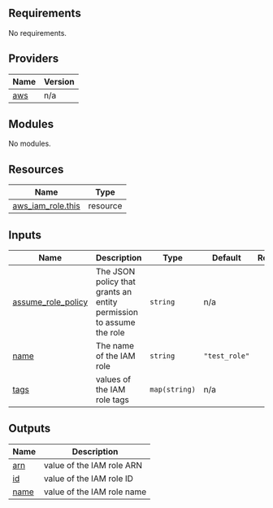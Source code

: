 ## Requirements

No requirements.

## Providers

| Name | Version |
|------|---------|
| <a name="provider_aws"></a> [aws](#provider\_aws) | n/a |

## Modules

No modules.

## Resources

| Name | Type |
|------|------|
| [aws_iam_role.this](https://registry.terraform.io/providers/hashicorp/aws/latest/docs/resources/iam_role) | resource |

## Inputs

| Name | Description | Type | Default | Required |
|------|-------------|------|---------|:--------:|
| <a name="input_assume_role_policy"></a> [assume\_role\_policy](#input\_assume\_role\_policy) | The JSON policy that grants an entity permission to assume the role | `string` | n/a | yes |
| <a name="input_name"></a> [name](#input\_name) | The name of the IAM role | `string` | `"test_role"` | no |
| <a name="input_tags"></a> [tags](#input\_tags) | values of the IAM role tags | `map(string)` | n/a | yes |

## Outputs

| Name | Description |
|------|-------------|
| <a name="output_arn"></a> [arn](#output\_arn) | value of the IAM role ARN |
| <a name="output_id"></a> [id](#output\_id) | value of the IAM role ID |
| <a name="output_name"></a> [name](#output\_name) | value of the IAM role name |

